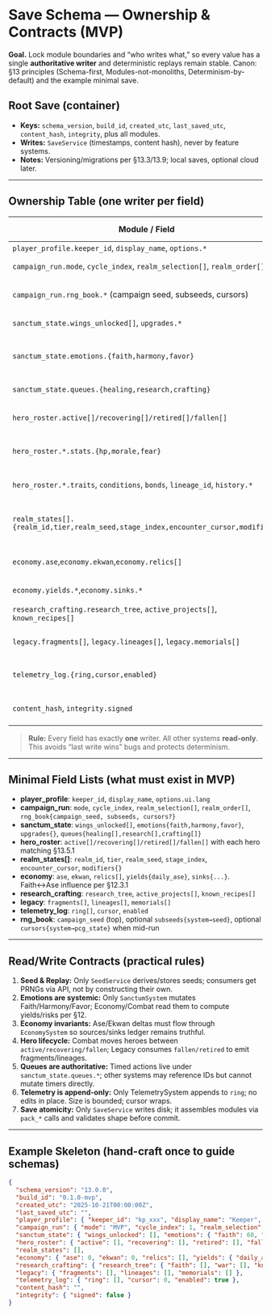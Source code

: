 # Save Schema — Ownership & Contracts (MVP)

**Goal.** Lock module boundaries and “who writes what,” so every value has a single **authoritative writer** and deterministic replays remain stable. Canon: §13 principles (Schema-first, Modules-not-monoliths, Determinism-by-default) and the example minimal save.

## Root Save (container)

- **Keys:** `schema_version`, `build_id`, `created_utc`, `last_saved_utc`, `content_hash`, `integrity`, plus all modules.
- **Writes:** `SaveService` (timestamps, content hash), never by feature systems.
- **Notes:** Versioning/migrations per §13.3/13.9; local saves, optional cloud later.

---

## Ownership Table (one writer per field)

| Module / Field                                   | Reads (examples)                                  | **Single Writer (authoritative)**                  | Valid Range / Notes |
|---|---|---|---|
| `player_profile.keeper_id`, `display_name`, `options.*` | UI, Telemetry                                      | **ProfileSystem** / Settings                       | No PII; opaque IDs. |
| `campaign_run.mode`, `cycle_index`, `realm_selection[]`, `realm_order[]` | RealmRunner, UI                                     | **CampaignSystem**                                 | MVP: 2–3 realms/cycle. |
| `campaign_run.rng_book.*` (campaign seed, subseeds, cursors) | Combat, Loot, Realms                                | **SeedService**                                    | Seed hierarchy per §13.4; store cursors if mid-run. |
| `sanctum_state.wings_unlocked[]`, `upgrades.*`   | Crafting/Research, UI                              | **SanctumSystem**                                  | Unlock lists only grow in MVP. |
| `sanctum_state.emotions.{faith,harmony,favor}`   | Economy, Combat pacing, UI                         | **SanctumSystem**                                  | Faith 0–100; Harmony 0–100; Favor 0–100. Faith ↔ Ase per §12.3.1. |
| `sanctum_state.queues.{healing,research,crafting}` | TimerSystem, UI                                    | **SanctumSystem**                                  | UTC ISO8601 times only. |
| `hero_roster.active[]/recovering[]/retired[]/fallen[]` | Combat, Legacy, UI                                  | **HeroSystem**                                     | Moves between lists are atomic; stats below. |
| `hero_roster.*.stats.{hp,morale,fear}`           | Combat AI, UI                                      | **CombatSystem**                                   | Morale/Fear follow §12 curves; clamp sane bounds. |
| `hero_roster.*.traits`, `conditions`, `bonds`, `lineage_id`, `history.*` | Combat, Legacy, UI                                  | **HeroSystem**                                     | Traits are persistent identity; history is append-only. |
| `realm_states[].{realm_id,tier,realm_seed,stage_index,encounter_cursor,modifiers}` | RealmRunner, Combat                                | **RealmSystem**                                    | Seeds from `rng_book`; stage/encounter cursors advance deterministically. |
| `economy.ase`,`economy.ekwan`,`economy.relics[]` | Crafting, Research, UI                              | **EconomySystem**                                  | Ase↔Faith yield; Ekwan costs scale by Tier (§12). |
| `economy.yields.*`,`economy.sinks.*`             | Telemetry, UI                                      | **EconomySystem**                                  | Derived counters (day totals) for audits. |
| `research_crafting.research_tree`, `active_projects[]`, `known_recipes[]` | UI, Economy                                         | **ResearchCraftingSystem**                         | Queue caps; emotion gates per §11.12. |
| `legacy.fragments[]`, `legacy.lineages[]`, `legacy.memorials[]` | UI, HeroSystem                                      | **LegacySystem**                                   | Filled on permadeath/retirement (§10 lineage). |
| `telemetry_log.{ring,cursor,enabled}`            | QA tools, Balance analysis                          | **TelemetrySystem**                                | O(1) ring buffer; compact events per §15. |
| `content_hash`, `integrity.signed`               | Loader, Anti-tamper                                 | **SaveService**                                    | Hash over canonical order; optional signing later. |

> **Rule:** Every field has exactly **one** writer. All other systems **read-only**. This avoids “last write wins” bugs and protects determinism.

---

## Minimal Field Lists (what must exist in MVP)

- **player_profile**: `keeper_id`, `display_name`, `options.ui.lang`  
- **campaign_run**: `mode`, `cycle_index`, `realm_selection[]`, `realm_order[]`, `rng_book{campaign_seed, subseeds, cursors?}`  
- **sanctum_state**: `wings_unlocked[]`, `emotions{faith,harmony,favor}`, `upgrades{}`, `queues{healing[],research[],crafting[]}`  
- **hero_roster**: `active[]/recovering[]/retired[]/fallen[]` with each hero matching §13.5.1  
- **realm_states[]**: `realm_id`, `tier`, `realm_seed`, `stage_index`, `encounter_cursor`, `modifiers{}`  
- **economy**: `ase`, `ekwan`, `relics[]`, `yields{daily_ase}`, `sinks{...}`. Faith↔Ase influence per §12.3.1  
- **research_crafting**: `research_tree`, `active_projects[]`, `known_recipes[]`  
- **legacy**: `fragments[]`, `lineages[]`, `memorials[]`  
- **telemetry_log**: `ring[]`, `cursor`, `enabled`  
- **rng_book**: `campaign_seed` (top), optional `subseeds{system→seed}`, optional `cursors{system→pcg_state}` when mid-run  

---

## Read/Write Contracts (practical rules)

1. **Seed & Replay:** Only `SeedService` derives/stores seeds; consumers get PRNGs via API, not by constructing their own.  
2. **Emotions are systemic:** Only `SanctumSystem` mutates Faith/Harmony/Favor; Economy/Combat read them to compute yields/risks per §12.  
3. **Economy invariants:** Ase/Ekwan deltas must flow through `EconomySystem` so sources/sinks ledger remains truthful.  
4. **Hero lifecycle:** Combat moves heroes between `active/recovering/fallen`; Legacy consumes `fallen/retired` to emit fragments/lineages.  
5. **Queues are authoritative:** Timed actions live under `sanctum_state.queues.*`; other systems may reference IDs but cannot mutate timers directly.  
6. **Telemetry is append-only:** Only TelemetrySystem appends to `ring`; no edits in place. Size is bounded; cursor wraps.  
7. **Save atomicity:** Only `SaveService` writes disk; it assembles modules via `pack_*` calls and validates shape before commit.  

---

## Example Skeleton (hand-craft once to guide schemas)

```json
{
  "schema_version": "13.0.0",
  "build_id": "0.1.0-mvp",
  "created_utc": "2025-10-21T00:00:00Z",
  "last_saved_utc": "",
  "player_profile": { "keeper_id": "kp_xxx", "display_name": "Keeper", "options": { "ui": { "lang": "en" } } },
  "campaign_run": { "mode": "MVP", "cycle_index": 1, "realm_selection": [], "realm_order": [], "rng_book": { "campaign_seed": "A2B9-4D10", "subseeds": {}, "cursors": {} } },
  "sanctum_state": { "wings_unlocked": [], "emotions": { "faith": 60, "harmony": 55, "favor": 10 }, "upgrades": {}, "queues": { "healing": [], "research": [], "crafting": [] } },
  "hero_roster": { "active": [], "recovering": [], "retired": [], "fallen": [] },
  "realm_states": [],
  "economy": { "ase": 0, "ekwan": 0, "relics": [], "yields": { "daily_ase": 0 }, "sinks": {} },
  "research_crafting": { "research_tree": { "faith": [], "war": [], "knowledge": [] }, "active_projects": [], "known_recipes": [] },
  "legacy": { "fragments": [], "lineages": [], "memorials": [] },
  "telemetry_log": { "ring": [], "cursor": 0, "enabled": true },
  "content_hash": "",
  "integrity": { "signed": false }
}
```